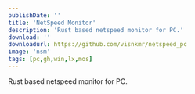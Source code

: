 ```yaml
---
publishDate: ''
title: 'NetSpeed Monitor'
description: 'Rust based netspeed monitor for PC.'
download: ''
downloadurl: https://github.com/visnkmr/netspeed_pc
image: 'nsm'
tags: [pc,gh,win,lx,mos]
---
```


Rust based netspeed monitor for PC.